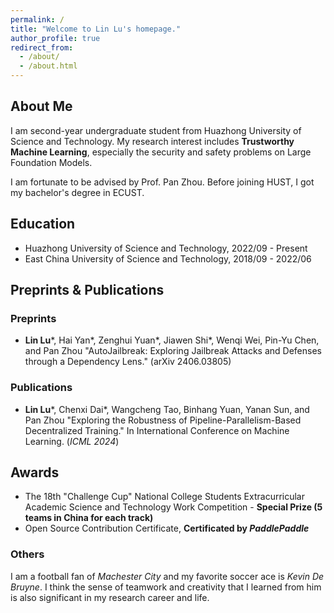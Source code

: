 ```yaml
---
permalink: /
title: "Welcome to Lin Lu's homepage."
author_profile: true
redirect_from: 
  - /about/
  - /about.html
---
```


## About Me

I am second-year undergraduate student from Huazhong University of Science and Technology. My research interest includes **Trustworthy Machine Learning**, especially the security and safety problems on Large Foundation Models.

I am fortunate to be advised by Prof. Pan Zhou. Before joining HUST, I got my bachelor's degree in ECUST.

## Education

- Huazhong University of Science and Technology, 2022/09 - Present
- East China University of Science and Technology, 2018/09 - 2022/06

## Preprints & Publications

### Preprints

- **Lin Lu**\*, Hai Yan\*, Zenghui Yuan\*, Jiawen Shi\*, Wenqi Wei, Pin-Yu Chen, and Pan Zhou "AutoJailbreak: Exploring Jailbreak Attacks and Defenses through a Dependency Lens." (arXiv 2406.03805)

### Publications

- **Lin Lu**\*, Chenxi Dai\*, Wangcheng Tao, Binhang Yuan, Yanan Sun, and Pan Zhou "Exploring the Robustness of Pipeline-Parallelism-Based Decentralized Training." In International Conference on Machine Learning. (*ICML 2024*)

## Awards

- The 18th "Challenge Cup" National College Students Extracurricular Academic Science and Technology Work Competition - **Special Prize (5 teams in China for each track)**
- Open Source Contribution Certificate, **Certificated by *PaddlePaddle***

### Others

I am a football fan of *Machester City* and my favorite soccer ace is *Kevin De Bruyne*. I think the sense of teamwork and creativity that I learned from him is also significant in my research career and life.
